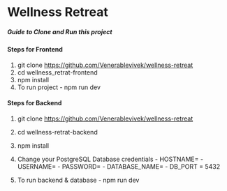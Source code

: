 # Wellness Retreat

##### Guide to Clone and Run this project

#### Steps for Frontend
1. git clone https://github.com/Venerablevivek/wellness-retreat
2. cd wellness_retrat-frontend
3. npm install
4. To run project - npm run dev

#### Steps for Backend
1. git clone https://github.com/Venerablevivek/wellness-retreat
2. cd wellness-retrat-backend
3. npm install
4. Change your PostgreSQL Database credentials
       - HOSTNAME= <your hostname>
       - USERNAME= <username>
       - PASSWORD= <password>
       - DATABASE_NAME= <database name>
       - DB_PORT = 5432

4. To run backend & database - npm run dev
